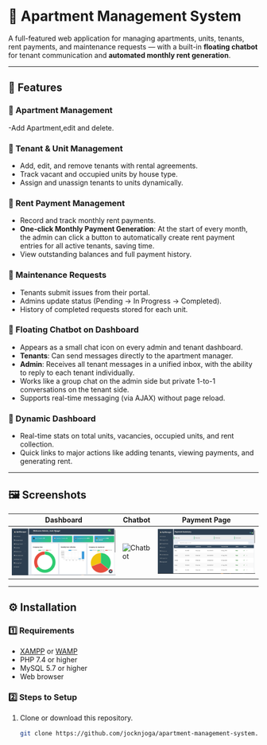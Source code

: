 # 🏢 Apartment Management System

A full-featured web application for managing apartments, units, tenants, rent payments, and maintenance requests — with a built-in **floating chatbot** for tenant communication and **automated monthly rent generation**.

---

## 📌 Features
### 🔹 Apartment Management
-Add Apartment,edit and delete.

### 🔹 Tenant & Unit Management
- Add, edit, and remove tenants with rental agreements.
- Track vacant and occupied units by house type.
- Assign and unassign tenants to units dynamically.

### 🔹 Rent Payment Management
- Record and track monthly rent payments.
- **One-click Monthly Payment Generation**: At the start of every month, the admin can click a button to automatically create rent payment entries for all active tenants, saving time.
- View outstanding balances and full payment history.

### 🔹 Maintenance Requests
- Tenants submit issues from their portal.
- Admins update status (Pending → In Progress → Completed).
- History of completed requests stored for each unit.

### 🔹 Floating Chatbot on Dashboard
- Appears as a small chat icon on every admin and tenant dashboard.
- **Tenants**: Can send messages directly to the apartment manager.
- **Admin**: Receives all tenant messages in a unified inbox, with the ability to reply to each tenant individually.
- Works like a group chat on the admin side but private 1-to-1 conversations on the tenant side.
- Supports real-time messaging (via AJAX) without page reload.

### 🔹 Dynamic Dashboard
- Real-time stats on total units, vacancies, occupied units, and rent collection.
- Quick links to major actions like adding tenants, viewing payments, and generating rent.

---

## 🖼️ Screenshots

| Dashboard | Chatbot | Payment Page |
|-----------|---------|--------------|
| ![Dashboard](screenshots/dashboard.png) | ![Chatbot](screenshots/chatbot.png) | ![Payments](screenshots/payments.png) |

---

## ⚙️ Installation

### 1️⃣ Requirements
- [XAMPP](https://www.apachefriends.org/) or [WAMP](https://www.wampserver.com/)  
- PHP 7.4 or higher  
- MySQL 5.7 or higher  
- Web browser

### 2️⃣ Steps to Setup
1. Clone or download this repository.
   ```bash
   git clone https://github.com/jocknjoga/apartment-management-system.git
